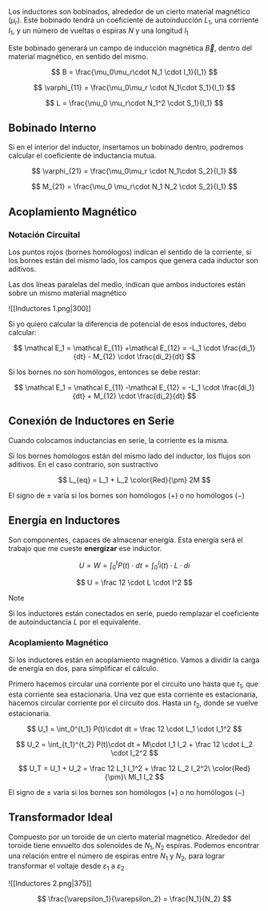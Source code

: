 Los inductores son bobinados, alrededor de un cierto material magnético $(\mu_r)$. Este bobinado tendrá un coeficiente de autoinducción $L_1$, una corriente $I_1$, y un número de vueltas o espiras $N$ y una longitud $l_1$

Este bobinado generará un campo de inducción magnética $\vec B$, dentro del material magnético, en sentido del mismo.

$$
B = \frac{\mu_0\mu_r\cdot N_1 \cdot I_1}{l_1}
$$

$$
\varphi_{11} = \frac{\mu_0\mu_r \cdot N_1\cdot S_1}{l_1}
$$

$$
L = \frac{\mu_0 \mu_r\cdot N_1^2 \cdot S_1}{l_1}
$$

## Bobinado Interno

Si en el interior del inductor, insertamos un bobinado dentro, podremos calcular el coeficiente de inductancia mutua.

$$
\varphi_{21} = \frac{\mu_0\mu_r \cdot N_1\cdot S_2}{l_1}
$$

$$
M_{21} = \frac{\mu_0 \mu_r\cdot  N_1 N_2 \cdot S_2}{l_1}
$$

## Acoplamiento Magnético

### Notación Circuital

Los puntos rojos (bornes homólogos) indican el sentido de la corriente, si los bornes están del mismo lado, los campos que genera cada inductor son aditivos.

Las dos líneas paralelas del medio, indican que ambos inductores están sobre un mismo material magnético

![[Inductores 1.png|300]]

Si yo quiero calcular la diferencia de potencial de esos inductores, debo calcular:

$$
\mathcal E_1 = \mathcal E_{11} +\mathcal E_{12}  = -L_1 \cdot \frac{di_1}{dt} - M_{12} \cdot \frac{di_2}{dt}
$$

Si los bornes no son homólogos, entonces se debe restar:

$$
\mathcal E_1 = \mathcal E_{11} -\mathcal E_{12}  = -L_1 \cdot \frac{di_1}{dt} + M_{12} \cdot \frac{di_2}{dt}
$$

## Conexión de Inductores en Serie

Cuando colocamos inductancias en serie, la corriente es la misma.

Si los bornes homólogos están del mismo lado del inductor, los flujos son aditivos. En el caso contrario, son sustractivo

$$
L_{eq} = L_1 + L_2 \color{Red}{\pm} 2M
$$

El signo de $\pm$ varía si los bornes son homólogos $(+)$ o no homólogos $(-)$

## Energía en Inductores

Son componentes, capaces de almacenar energía. Esta energía será el trabajo que me cueste **energizar** ese inductor.

$$
U = W = \int_0^t P(t) \cdot dt = \int_0^I i(t)\cdot L \cdot di
$$

$$
U = \frac 12 \cdot L \cdot I^2
$$

> [!note]
> Si los inductores están conectados en serie, puedo remplazar el coeficiente de autoinductancia $L$ por el equivalente.

### Acoplamiento Magnético

Si los inductores están en acoplamiento magnético. Vamos a dividir la carga de energía en dos, para simplificar el cálculo.

Primero hacemos circular una corriente por el circuito uno hasta que $t_1$, que esta corriente sea estacionaria. Una vez que esta corriente es estacionaria, hacemos circular corriente por el circuito dos. Hasta un $t_2$, donde se vuelve estacionaria.

$$
U_1 = \int_0^{t_1} P(t)\cdot dt = \frac 12 \cdot L_1 \cdot I_1^2
$$

$$
U_2 = \int_{t_1}^{t_2} P(t)\cdot dt = M\cdot I_1 I_2 + \frac 12 \cdot L_2 \cdot I_2^2
$$

$$
U_T = U_1 + U_2 = \frac 12 L_1 I_1^2 + \frac 12 L_2 I_2^2\ \color{Red}{\pm}\  MI_1 I_2
$$

El signo de $\pm$ varía si los bornes son homólogos $(+)$ o no homólogos $(-)$

## Transformador Ideal

Compuesto por un toroide de un cierto material magnético. Alrededor del toroide tiene envuelto dos solenoides de $N_1, N_2$ espiras. Podemos encontrar una relación entre el número de espiras entre $N_1$ y $N_2$, para lograr transformar el voltaje desde $\varepsilon_1$ a $\varepsilon_2$

![[Inductores 2.png|375]]

$$
\frac{\varepsilon_1}{\varepsilon_2} = \frac{N_1}{N_2}
$$
